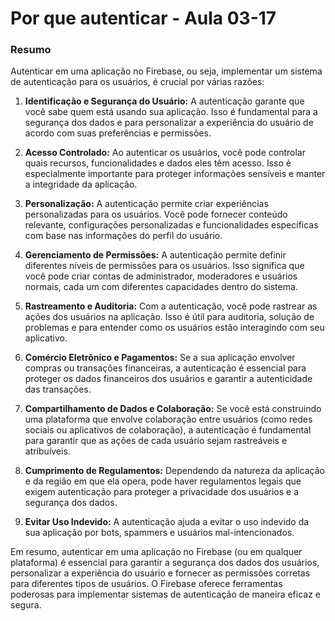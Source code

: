 <!--
Antes de publicar a issue, lembre-se de clicar na aba "Preview", para visualizar se a formatação está correta =)
-->

<!-- Escreva/insira as imagens após essa linha -->

# Por que autenticar - Aula 03-17

### Resumo

Autenticar em uma aplicação no Firebase, ou seja, implementar um sistema de autenticação para os usuários, é crucial por várias razões:

1. **Identificação e Segurança do Usuário:** A autenticação garante que você sabe quem está usando sua aplicação. Isso é fundamental para a segurança dos dados e para personalizar a experiência do usuário de acordo com suas preferências e permissões.

2. **Acesso Controlado:** Ao autenticar os usuários, você pode controlar quais recursos, funcionalidades e dados eles têm acesso. Isso é especialmente importante para proteger informações sensíveis e manter a integridade da aplicação.

3. **Personalização:** A autenticação permite criar experiências personalizadas para os usuários. Você pode fornecer conteúdo relevante, configurações personalizadas e funcionalidades específicas com base nas informações do perfil do usuário.

4. **Gerenciamento de Permissões:** A autenticação permite definir diferentes níveis de permissões para os usuários. Isso significa que você pode criar contas de administrador, moderadores e usuários normais, cada um com diferentes capacidades dentro do sistema.

5. **Rastreamento e Auditoria:** Com a autenticação, você pode rastrear as ações dos usuários na aplicação. Isso é útil para auditoria, solução de problemas e para entender como os usuários estão interagindo com seu aplicativo.

6. **Comércio Eletrônico e Pagamentos:** Se a sua aplicação envolver compras ou transações financeiras, a autenticação é essencial para proteger os dados financeiros dos usuários e garantir a autenticidade das transações.

7. **Compartilhamento de Dados e Colaboração:** Se você está construindo uma plataforma que envolve colaboração entre usuários (como redes sociais ou aplicativos de colaboração), a autenticação é fundamental para garantir que as ações de cada usuário sejam rastreáveis e atribuíveis.

8. **Cumprimento de Regulamentos:** Dependendo da natureza da aplicação e da região em que ela opera, pode haver regulamentos legais que exigem autenticação para proteger a privacidade dos usuários e a segurança dos dados.

9. **Evitar Uso Indevido:** A autenticação ajuda a evitar o uso indevido da sua aplicação por bots, spammers e usuários mal-intencionados.

Em resumo, autenticar em uma aplicação no Firebase (ou em qualquer plataforma) é essencial para garantir a segurança dos dados dos usuários, personalizar a experiência do usuário e fornecer as permissões corretas para diferentes tipos de usuários. O Firebase oferece ferramentas poderosas para implementar sistemas de autenticação de maneira eficaz e segura.
